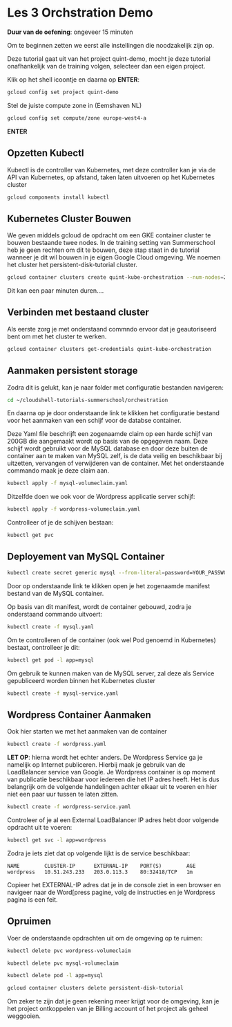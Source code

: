 # Les 3 Orchstration Demo
<walkthrough-directive-name name="Markus Keuter">
</walkthrough-directive-name>

**Duur van de oefening**: ongeveer 15 minuten

Om te beginnen zetten we eerst alle instellingen die noodzakelijk zijn op.

Deze tutorial gaat uit van het project quint-demo, mocht je deze tutorial 
onafhankelijk van de training volgen, selecteer dan een eigen project.

Klik op het shell icoontje en daarna op **ENTER**:

```bash
gcloud config set project quint-demo
```  

Stel de juiste compute zone in (Eemshaven NL) 
```bash
gcloud config set compute/zone europe-west4-a
```  

**ENTER**

## Opzetten Kubectl
Kubectl is de controller van Kubernetes, met deze controller kan je via de API van 
Kubernetes, op afstand, taken laten uitvoeren op het Kubernetes cluster

```bash
gcloud components install kubectl
```

## Kubernetes Cluster Bouwen
We geven middels gcloud de opdracht om een GKE container cluster te bouwen bestaande 
twee nodes. In de training setting van Summerschool heb je geen rechten om dit te bouwen, deze stap staat in de tutorial wanneer je dit wil bouwen in je eigen Google Cloud omgeving. 
We noemen het cluster het persistent-disk-tutorial cluster.
```bash  
gcloud container clusters create quint-kube-orchestration --num-nodes=2
```
Dit kan een paar minuten duren....

## Verbinden met bestaand cluster
Als eerste zorg je met onderstaand commndo ervoor dat je geautoriseerd bent om
met het cluster te werken.

```bash
gcloud container clusters get-credentials quint-kube-orchestration
```

## Aanmaken persistent storage
Zodra dit is gelukt, kan je naar folder met configuratie bestanden navigeren:
```bash
cd ~/cloudshell-tutorials-summerschool/orchestration
```
En daarna op je door onderstaande link te klikken het configuratie bestand voor het aanmaken van een schijf voor de databse container.

<walkthrough-editor-open-file filePath="cloudshell-tutorials-summerschool/orchestration/mysql-volumeclaim.yaml" text="Open configuratie bestand mysql-volumeclaim.yaml">
</walkthrough-editor-open-file>

Deze Yaml file beschrijft een zogenaamde claim op een harde schijf van 200GB die aangemaakt wordt op basis van de opgegeven naam. Deze schijf wordt gebruikt voor de 
MySQL database en door deze buiten de container aan te maken van MySQL zelf, is de data veilig en beschikbaar bij uitzetten, vervangen of verwijderen van
de container.
Met het onderstaande commando maak je deze claim aan.

```bash
kubectl apply -f mysql-volumeclaim.yaml
```

Ditzelfde doen we ook voor de Wordpress applicatie server schijf:
```bash
kubectl apply -f wordpress-volumeclaim.yaml
```

Controlleer of je de schijven bestaan:
```bash
kubectl get pvc
```

## Deployement van MySQL Container

```bash
kubectl create secret generic mysql --from-literal=password=YOUR_PASSWORD
```
Door op onderstaande link te klikken open je het zogenaamde manifest bestand van de MySQL container. 

<walkthrough-editor-open-file filePath="cloudshell-tutorials-summerschool/orchestration/mysql.yaml" text="Open configuratie bestand mysql.yaml">
</walkthrough-editor-open-file>
Op basis van dit manifest, wordt de container gebouwd, zodra je onderstaand commando uitvoert:

```bash
kubectl create -f mysql.yaml
```
Om te controlleren of de container (ook wel Pod genoemd in Kubernetes) bestaat, controlleer je dit:
```bash
kubectl get pod -l app=mysql
```

Om gebruik te kunnen maken van de MySQL server, zal deze als Service gepubliceerd worden binnen het Kubernetes cluster 

```bash
kubectl create -f mysql-service.yaml
```

## Wordpress Container Aanmaken
Ook hier starten we met het aanmaken van de container
```bash
kubectl create -f wordpress.yaml
```

**LET OP**: hierna wordt het echter anders. De Wordpress Service ga je namelijk op Internet publiceren. Hierbij maak je gebruik van de 
LoadBalancer service van Google. Je Wordpress container is op moment van publicatie beschikbaar voor iedereen die het IP adres heeft. 
Het is dus belangrijk om de volgende handelingen achter elkaar uit te voeren en hier niet een paar uur tussen te laten zitten.

```bash
kubectl create -f wordpress-service.yaml
```

Controleer of je al een External LoadBalancer IP adres hebt door volgende opdracht uit te voeren:

```bash
kubectl get svc -l app=wordpress
```

Zodra je iets ziet dat op volgende lijkt is de service beschikbaar:
```
NAME        CLUSTER-IP      EXTERNAL-IP    PORT(S)        AGE
wordpress   10.51.243.233   203.0.113.3    80:32418/TCP   1m
```
Copieer het EXTERNAL-IP adres dat je in de console ziet in een browser en navigeer naar de Word[press pagine, volg de instructies en je 
Wordpress pagina is een feit.


## Opruimen
Voer de onderstaande opdrachten uit om de omgeving op te ruimen:

```bash
kubectl delete pvc wordpress-volumeclaim
```

```bash
kubectl delete pvc mysql-volumeclaim
```

```bash
kubectl delete pod -l app=mysql
```

```bash
gcloud container clusters delete persistent-disk-tutorial
```
Om zeker te zijn dat je geen rekening meer krijgt voor de omgeving, kan je het project ontkoppelen van je Billing account of het project als geheel weggooien.
